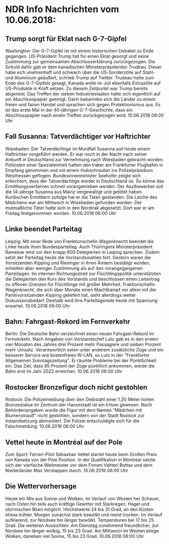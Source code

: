 # NDR Info Nachrichten vom 10.06.2018:


## Trump sorgt für Eklat nach G-7-Gipfel
Washington:	Der G-7-Gipfel ist mit einem historischen Debakel zu Ende gegangen. US-Präsident Trump hat für einen Eklat gesorgt und seine Zustimmung zur gemeinsamen Abschlusserklärung zurückgezogen. Die Schuld dafür gab er dem kanadischen Ministerpräsidenten Trudeau. Dieser habe sich unehrenhaft und schwach über die US-Sonderzölle auf Stahl- und Aluminium geäußert, schrieb Trump auf Twitter. Trudeau hatte zum Ende des G-7-Gipfels gesagt, Kanada wolle im Juli ebenfalls Extrazölle auf US-Produkte in Kraft setzen. Zu diesem Zeitpunkt war Trump bereits abgereist. Das Treffen der sieben Industriestaaten hatte sich eigentlich auf ein Abschlusspapier geeinigt. Darin bekannten sich die Länder zu einem freien und fairen Handel und sprachen sich gegen Protektionismus aus. Es ist das erste Mal in der 40-jährigen G-7-Geschichte, dass ein Abschlusspapier nach einem Treffen zurückgezogen wird. 10.06.2018 06:00 Uhr 

## Fall Susanna: Tatverdächtiger vor Haftrichter
Wiesbaden: Der Tatverdächtige im Mordfall Susanna soll heute einem Haftrichter vorgeführt werden. Er war noch in der Nacht nach seiner Ankunft in Deutschland zur Vernehmung nach Wiesbaden gebracht worden. Polizisten einer Spezialeinheit hatten den Iraker am Frankfurter Flughafen in Empfang genommen und mit einem Hubschrauber ins Polizeipräsidium Westhessen geflogen. Bundesinnenminister Seehofer zeigte sich erleichtert, dass der Tatverdächtige wieder in Deutschland ist. So könne das Ermittlungsverfahren schnell vorangetrieben werden. Der Asylbewerber soll die 14-jährige Susanna aus Mainz vergewaltigt und getötet haben. Kurdischen Ermittlern zufolge hat er die Taten gestanden. Die Leiche des Mädchens war am Mittwoch in Wiesbaden gefunden worden. Der mutmaßliche Täter hatte sich in den Nordirak abgesetzt. Dort war er am Freitag festgenommen worden. 10.06.2018 06:00 Uhr 

## Linke beendet Parteitag
Leipzig: Mit einer Rede von Franktionschefin Wagenknecht beendet die Linke heute ihren Bundesparteitag. Auch Thüringens Ministerpräsident Ramelow wird vor den knapp 600 Delegierten in Leipzig sprechen. Zudem setzt der Parteitag heute die Vorstandswahlen fort. Gestern waren die Vorsitzenden Kipping und Riexinger in ihren Ämtern bestätigt worden, erhielten aber weniger Zustimmung als auf den vorangegangenen Parteitagen. Im internen Richtungsstreit zur Flüchtlingspolitik unterstützten die Delegierten den Kurs des Vorstands und beschlossen einen Leitantrag zu offenen Grenzen für Flüchtlinge mit großer Mehrheit. Fraktionschefin Wagenknecht, die sich über Monate einen Machtkampf vor allem mit der Parteivorsitzenden Kipping geliefert hat, sieht allerdings weiter Diskussionsbedarf. Deshalb wird ihre Parteitagsrede heute mit Spannung erwartet. 10.06.2018 06:00 Uhr 

## Bahn: Fahrgast-Rekord im Fernverkehr
Berlin:	Die Deutsche Bahn verzeichnet einen neuen Fahrgast-Rekord im Fernverkehr. Nach Angaben von Vorstandschef Lutz gab es in den ersten vier Monaten des Jahres drei Prozent mehr Passagiere und sieben Prozent mehr Umsatz. Verantwortlich seien unter anderem zusätzliche Züge und ein besserer Service wie kostenfreies W-LAN, so Lutz in der "Frankfurter Allgemeinen Sonntagszeitung". Er räumte Probleme bei der Pünktlichkeit ein. Das Ziel, dass 85 Prozent der Züge pünktlich ankommen, werde die Bahn erst im Jahr 2022 erreichen. 10.06.2018 06:00 Uhr 

## Rostocker Bronzefigur doch nicht gestohlen
Rostock: Die Polizeimeldung über den Diebstahl einer 1,20 Meter hohen Bronzestatue im Zentrum der Hansestadt ist ein Irrtum gewesen. Nach Behördenangaben wurde die Figur mit dem Namen "Mädchen mit Blumenstrauß" nicht gestohlen, sondern von der Stadt Rostock zur Instandsetzung abmontiert. Die Polizei entschuldigte sich für die Falschmeldung. 10.06.2018 06:00 Uhr 

## Vettel heute in Montréal auf der Pole
Zum Sport: Ferrari-Pilot Sebastian Vettel startet heute beim Großen Preis von Kanada von der Pole Position. In der Qualifikation in Montréal setzte sich der vierfache Weltmeister vor dem Finnen Valtteri Bottas und dem Niederländer Max Verstappen durch. 10.06.2018 06:00 Uhr 

## Die Wettervorhersage
Heute ein Mix aus Sonne und Wolken, im Verlauf von Westen her Schauer, nach Osten hin teils auch kräftige Gewitter mit Starkregen, Hagel und stürmischen Böen möglich. Höchstwerte 24 bis 31 Grad, an den Küsten etwas kühler. Morgen zunächst stark bewölkt und meist trocken. Im Verlauf aufklarend, zur Nordsee hin länger bewölkt. Temperaturen bei 17 bis 25 Grad. Die weiteren Aussichten: Am Dienstag zunehmend freundlicher, zur Nordsee hin länger wolkig, 15 bis 23 Grad. Am Mittwoch im Westen einige Wolken, daneben viel Sonne, 15 bis 23 Grad. 10.06.2018 06:00 Uhr 
